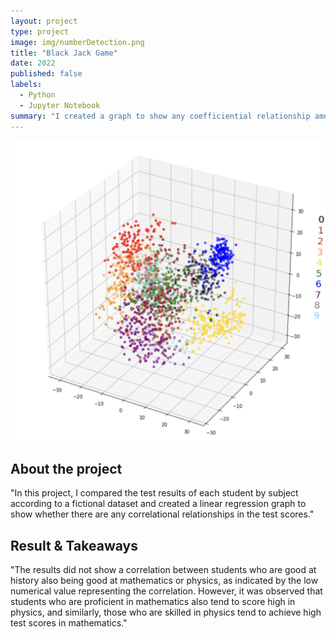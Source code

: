 ```yaml
---
layout: project
type: project
image: img/numberDetection.png
title: "Black Jack Game"
date: 2022
published: false
labels:
  - Python
  - Jupyter Notebook
summary: "I created a graph to show any coefficiential relationship among the subjects."
---
```


<img class="img-fluid" src="../img/numberDetection.png">

## About the project
"In this project, I compared the test results of each student by subject according to a fictional dataset and created a linear regression graph to show whether there are any correlational relationships in the test scores."

## Result & Takeaways
"The results did not show a correlation between students who are good at history also being good at mathematics or physics, as indicated by the low numerical value representing the correlation. However, it was observed that students who are proficient in mathematics also tend to score high in physics, and similarly, those who are skilled in physics tend to achieve high test scores in mathematics."
